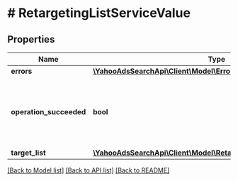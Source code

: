 # # RetargetingListServiceValue

## Properties

Name | Type | Description | Notes
------------ | ------------- | ------------- | -------------
**errors** | [**\YahooAdsSearchApi\Client\Model\Error[]**](Error.md) |  | [optional] 
**operation_succeeded** | **bool** | &lt;ja&gt;処理結果を表示します。&lt;/ja&gt;&lt;br&gt;&lt;en&gt;Displays process result.&lt;/en&gt; | [optional] 
**target_list** | [**\YahooAdsSearchApi\Client\Model\RetargetingListServiceTargetingList**](RetargetingListServiceTargetingList.md) |  | [optional] 

[[Back to Model list]](../../README.md#documentation-for-models) [[Back to API list]](../../README.md#documentation-for-api-endpoints) [[Back to README]](../../README.md)


